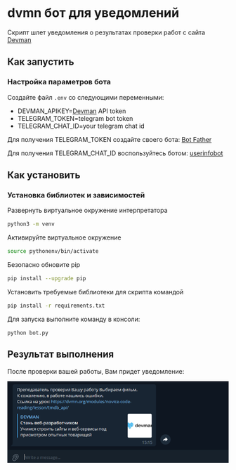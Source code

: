 # dvmn бот для уведомлений

Скрипт шлет уведомления о результатах проверки работ с сайта [Devman](https://dvmn.org/)

## Как запустить

### Настройка параметров бота

Создайте файл `.env` со следующими переменными:
* DEVMAN_APIKEY=[Devman](https://dvmn.org/api/docs/) API token
* TELEGRAM_TOKEN=telegram bot token
* TELEGRAM_CHAT_ID=your telegram chat id

Для получения TELEGRAM_TOKEN создайте своего бота: [Bot Father](https://telegram.me/BotFather)

Для получения TELEGRAM_CHAT_ID воспользуйтесь ботом: [userinfobot](https://t.me/userinfobot)


## Как установить

### Установка библиотек и зависимостей

Развернуть виртуальное окружение интерпретатора
```sh
python3 -m venv  
```

Активируйте виртуальное окружение

```sh
source pythonenv/bin/activate 
```

Безопасно обновите pip

```sh
pip install --upgrade pip      
```

Установить требуемые библиотеки для скрипта командой
```sh
pip install -r requirements.txt
```

Для запуска выполните команду в консоли:

```commandline
python bot.py
```

## Результат выполнения

После проверки вашей работы, Вам придет уведомление:

![img.png](message_example.png)
